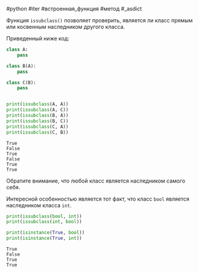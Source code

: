 #python #iter #встроенная_функция #метод #_asdict 


Функция `issubclass()` позволяет проверить, является ли класс прямым или косвенным наследником другого класса.

Приведенный ниже код:

```python
class A:
    pass

class B(A):
    pass

class C(B):
    pass


print(issubclass(A, A))
print(issubclass(A, C))
print(issubclass(B, A))
print(issubclass(B, C))
print(issubclass(C, A))
print(issubclass(C, B))
```
```
True
False
True
False
True
True
```
Обратите внимание, что любой класс является наследником самого себя.

Интересной особенностью является тот факт, что класс `bool` является наследником класса `int`.
```python
print(issubclass(bool, int))
print(issubclass(int, bool))

print(isinstance(True, bool))
print(isinstance(True, int))
```
```
True
False
True
True
```
